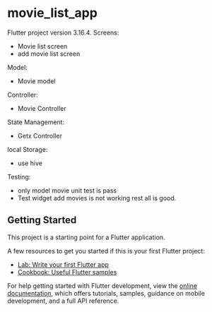 # movie_list_app

Flutter project version 3.16.4.
Screens:
  - Movie list screen
  - add movie list screen

Model:
  - Movie model

Controller:
  - Movie Controller

State Management:
  - Getx Controller

local Storage:
   - use hive 

Testing: 

 - only model movie unit test is pass
 - Test widget add movies is not working rest all is good. 



## Getting Started

This project is a starting point for a Flutter application.

A few resources to get you started if this is your first Flutter project:

- [Lab: Write your first Flutter app](https://docs.flutter.dev/get-started/codelab)
- [Cookbook: Useful Flutter samples](https://docs.flutter.dev/cookbook)

For help getting started with Flutter development, view the
[online documentation](https://docs.flutter.dev/), which offers tutorials,
samples, guidance on mobile development, and a full API reference.
